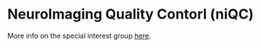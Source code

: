 
# NeuroImaging Quality Contorl (niQC)

More info on the special interest group [here](https://www.incf.org/activities/standards-and-best-practices/incf-special-interest-groups/incf-sig-on-neuroimaging).
